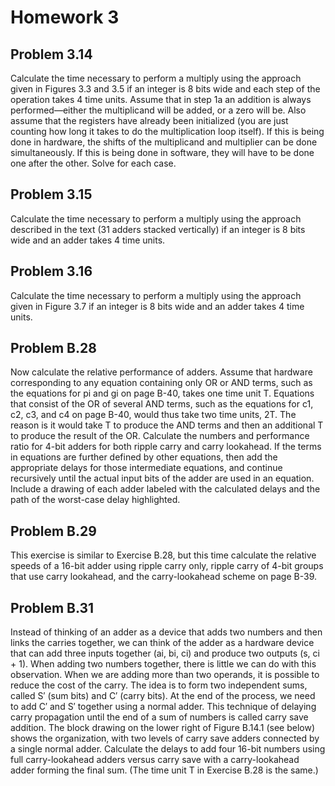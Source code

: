# Homework 3

## Problem 3.14

Calculate the time necessary to perform a multiply using the approach given in Figures 3.3 and 3.5 if an integer is 8 bits wide and each step of the operation takes 4 time units. Assume that in step 1a an addition is always performed—either the multiplicand will be added, or a zero will be. Also assume that the registers have already been initialized (you are just counting how long it takes to do the multiplication loop itself). If this is being done in hardware, the shifts of the multiplicand and multiplier can be done simultaneously. If this is being done in software, they will have to be done one after the other. Solve for each case.



## Problem 3.15

Calculate the time necessary to perform a multiply using the approach described in the text (31 adders stacked vertically) if an integer is 8 bits wide and an adder takes 4 time units.



## Problem 3.16

Calculate the time necessary to perform a multiply using the approach given in Figure 3.7 if an integer is 8 bits wide and an adder takes 4 time units.



## Problem B.28

Now calculate the relative performance of adders. Assume that hardware corresponding to any equation containing only OR or AND terms, such as the equations for pi and gi on page B-40, takes one time unit T. Equations that consist of the OR of several AND terms, such as the equations for c1, c2, c3, and c4 on page B-40, would thus take two time units, 2T. The reason is it would take T to produce the AND terms and then an additional T to produce the result of the OR. Calculate the numbers and performance ratio for 4-bit adders for both ripple carry and carry lookahead. If the terms in equations are further defined by other equations, then add the appropriate delays for those intermediate equations, and continue recursively until the actual input bits of the adder are used in an equation. Include a drawing of each adder labeled with the calculated delays and the path of the worst-case delay highlighted.



## Problem B.29

This exercise is similar to Exercise B.28, but this time calculate the relative speeds of a 16-bit adder using ripple carry only, ripple carry of 4-bit groups that use carry lookahead, and the carry-lookahead scheme on page B-39.



## Problem B.31

Instead of thinking of an adder as a device that adds two numbers and then links the carries together, we can think of the adder as a hardware device that can add three inputs together (ai, bi, ci) and produce two outputs (s, ci + 1). When adding two numbers together, there is little we can do with this observation. When we are adding more than two operands, it is possible to reduce the cost of the carry. The idea is to form two independent sums, called S′ (sum bits) and C′ (carry bits). At the end of the process, we need to add C′ and S′ together using a normal adder. This technique of delaying carry propagation until the end of a sum of numbers is called carry save addition. The block drawing on the lower right of Figure B.14.1 (see below) shows the organization, with two levels of carry save adders connected by a single normal adder. Calculate the delays to add four 16-bit numbers using full carry-lookahead adders versus carry save with a carry-lookahead adder forming the final sum. (The time unit T in Exercise B.28 is the same.)